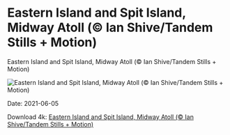 # Eastern Island and Spit Island, Midway Atoll (© Ian Shive/Tandem Stills + Motion)

Eastern Island and Spit Island, Midway Atoll (© Ian Shive/Tandem Stills + Motion)

![Eastern Island and Spit Island, Midway Atoll (© Ian Shive/Tandem Stills + Motion)](https://bing.com/th?id=OHR.EasternIsland_EN-US7992088058_UHD.jpg&w=1024&h=576)

Date: 2021-06-05

Download 4k: [Eastern Island and Spit Island, Midway Atoll (© Ian Shive/Tandem Stills + Motion)](https://bing.com/th?id=OHR.EasternIsland_EN-US7992088058_UHD.jpg)

